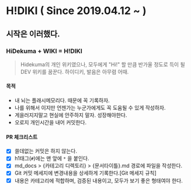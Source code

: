 # H!DIKI ( Since 2019.04.12 ~ )
## 시작은 이러했다.
### HiDekuma + WIKI = H!DIKI
> Hidekuma의 개인 위키였으나, 모두에게 "Hi!" 할 만큼 반가울 정도로 득이 될 DEV 위키를 꿈꾼다. 하이디키, 발음은 아무렴 어때.

#### 목적
- 내 뇌는 플래시메모리다. 때문에 꼭 기록하자.
- 나를 위해서 이지만 언젠가는 누군가에게도 꼭 도움될 수 있게 작성하자.
- 게을러지지말고 현실에 안주하지 말자. 성장해야한다.
- 오로지 개인시간을 내어 커밋한다.

#### PR 체크리스트
- [x] 쓸데없는 커밋은 하지 않는다.
- [x] h1태그(`#`)에는 맨 앞에 `*` 을 붙인다.
- [x] md_docs > {카테고리 디렉토리} > {문서타이틀}.md 경로에 파일을 작성한다.
- [x] Git 커밋 메세지에 변경내용을 상세하게 기록한다.[Git 메세지 규칙]
- [x] 내용은 카테고리에 적합하며, 검증된 내용이고, 모두가 보기 좋은 형태여야 한다.
